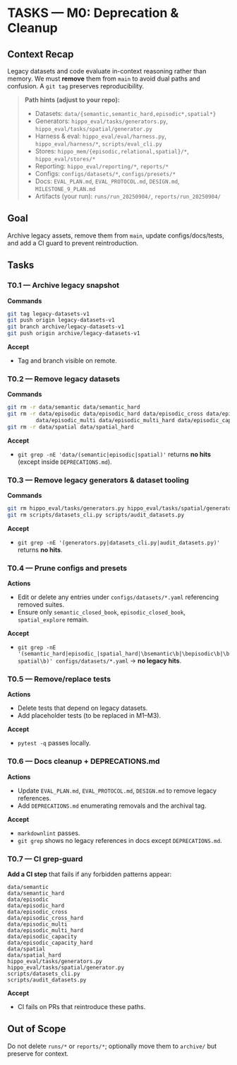 # TASKS — M0: Deprecation & Cleanup

## Context Recap
Legacy datasets and code evaluate in-context reasoning rather than memory. We must **remove** them from `main` to avoid dual paths and confusion. A `git tag` preserves reproducibility.


> **Path hints (adjust to your repo):**
> - Datasets: `data/{semantic,semantic_hard,episodic*,spatial*}`
> - Generators: `hippo_eval/tasks/generators.py`, `hippo_eval/tasks/spatial/generator.py`
> - Harness & eval: `hippo_eval/eval/harness.py`, `hippo_eval/harness/*`, `scripts/eval_cli.py`
> - Stores: `hippo_mem/{episodic,relational,spatial}/*`, `hippo_eval/stores/*`
> - Reporting: `hippo_eval/reporting/*`, `reports/*`
> - Configs: `configs/datasets/*`, `configs/presets/*`
> - Docs: `EVAL_PLAN.md`, `EVAL_PROTOCOL.md`, `DESIGN.md`, `MILESTONE_9_PLAN.md`
> - Artifacts (your run): `runs/run_20250904/`, `reports/run_20250904/`


## Goal
Archive legacy assets, remove them from `main`, update configs/docs/tests, and add a CI guard to prevent reintroduction.

## Tasks

### T0.1 — Archive legacy snapshot
**Commands**
```bash
git tag legacy-datasets-v1
git push origin legacy-datasets-v1
git branch archive/legacy-datasets-v1
git push origin archive/legacy-datasets-v1
```
**Accept**
- Tag and branch visible on remote.

### T0.2 — Remove legacy datasets
**Commands**
```bash
git rm -r data/semantic data/semantic_hard
git rm -r data/episodic data/episodic_hard data/episodic_cross data/episodic_cross_hard \
         data/episodic_multi data/episodic_multi_hard data/episodic_capacity data/episodic_capacity_hard
git rm -r data/spatial data/spatial_hard
```
**Accept**
- `git grep -nE 'data/(semantic|episodic|spatial)'` returns **no hits** (except inside `DEPRECATIONS.md`).

### T0.3 — Remove legacy generators & dataset tooling
**Commands**
```bash
git rm hippo_eval/tasks/generators.py hippo_eval/tasks/spatial/generator.py
git rm scripts/datasets_cli.py scripts/audit_datasets.py
```
**Accept**
- `git grep -nE '(generators.py|datasets_cli.py|audit_datasets.py)'` returns **no hits**.

### T0.4 — Prune configs and presets
**Actions**
- Edit or delete any entries under `configs/datasets/*.yaml` referencing removed suites.
- Ensure only `semantic_closed_book`, `episodic_closed_book`, `spatial_explore` remain.

**Accept**
- `git grep -nE '(semantic_hard|episodic_|spatial_hard|\bsemantic\b|\bepisodic\b|\bspatial\b)' configs/datasets/*.yaml` → **no legacy hits**.

### T0.5 — Remove/replace tests
**Actions**
- Delete tests that depend on legacy datasets.
- Add placeholder tests (to be replaced in M1–M3).

**Accept**
- `pytest -q` passes locally.

### T0.6 — Docs cleanup + DEPRECATIONS.md
**Actions**
- Update `EVAL_PLAN.md`, `EVAL_PROTOCOL.md`, `DESIGN.md` to remove legacy references.
- Add `DEPRECATIONS.md` enumerating removals and the archival tag.

**Accept**
- `markdownlint` passes.
- `git grep` shows no legacy references in docs except `DEPRECATIONS.md`.

### T0.7 — CI grep‑guard
**Add a CI step** that fails if any forbidden patterns appear:
```
data/semantic
data/semantic_hard
data/episodic
data/episodic_hard
data/episodic_cross
data/episodic_cross_hard
data/episodic_multi
data/episodic_multi_hard
data/episodic_capacity
data/episodic_capacity_hard
data/spatial
data/spatial_hard
hippo_eval/tasks/generators.py
hippo_eval/tasks/spatial/generator.py
scripts/datasets_cli.py
scripts/audit_datasets.py
```
**Accept**
- CI fails on PRs that reintroduce these paths.

## Out of Scope
Do not delete `runs/*` or `reports/*`; optionally move them to `archive/` but preserve for context.
